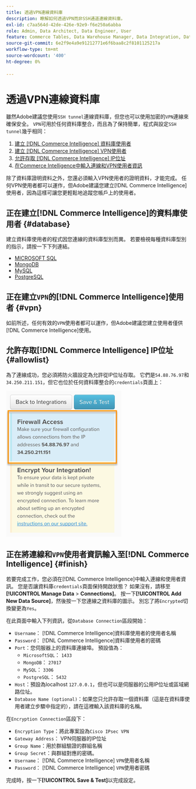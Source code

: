 ```yaml
---
title: 透過VPN連線資料庫
description: 瞭解如何透過VPN而非SSH通道連線資料庫。
exl-id: c7aa564d-42de-426e-92e9-f6e250a6abba
role: Admin, Data Architect, Data Engineer, User
feature: Commerce Tables, Data Warehouse Manager, Data Integration, Data Import/Export
source-git-commit: 6e2f9e4a9e91212771e6f6baa8c2f8101125217a
workflow-type: tm+mt
source-wordcount: '400'
ht-degree: 0%

---
```


# 透過VPN連線資料庫

雖然Adobe建議您使用`SSH tunnel`連線資料庫，但您也可以使用加密的`VPN`連線來確保安全。 `VPN`可用於任何資料庫整合，而且為了保持簡單，程式與設定`SSH tunnel`幾乎相同：

1. [建立 [!DNL Commerce Intelligence] 資料庫使用者](#database)
1. [建立 [!DNL Commerce Intelligence] VPN使用者](#vpn)
1. [允許存取 [!DNL Commerce Intelligence] IP位址](#allowlist)
1. [在Commerce Intelligence中輸入連線和VPN使用者資訊](#finish)

除了資料庫證明資料之外，您還必須輸入VPN使用者的證明資料，才能完成。 任何VPN使用者都可以運作，但Adobe建議您建立[!DNL Commerce Intelligence]使用者，因為這樣可讓您更輕鬆地追蹤您帳戶上的使用者。

## 正在建立[!DNL Commerce Intelligence]的資料庫使用者 {#database}

建立資料庫使用者的程式因您連線的資料庫型別而異。 若要檢視每種資料庫型別的指示，請按一下下列連結。

* [MICROSOFT SQL](../integrations/microsoft-sql-server.md)
* [MongoDB](../integrations/databases-via-a-vpn.md)
* [MySQL](../integrations/mysql-via-a-direct-connection.md)
* [PostgreSQL](../integrations/postgresql.md)

## 正在建立`VPN`的[!DNL Commerce Intelligence]使用者 {#vpn}

如前所述，任何有效的`VPN`使用者都可以運作，但Adobe建議您建立使用者僅供[!DNL Commerce Intelligence]使用。

## 允許存取[!DNL Commerce Intelligence] IP位址 {#allowlist}

為了連線成功，您必須將防火牆設定為允許從IP位址存取。 它們是`54.88.76.97`和`34.250.211.151`，但它也位於任何資料庫整合的`credentials`頁面上：

![MBI_Allow_Access_IPs.png](../../../assets/MBI_allow_access_IPs.png)

## 正在將連線和`VPN`使用者資訊輸入至[!DNL Commerce Intelligence] {#finish}

若要完成工作，您必須在[!DNL Commerce Intelligence]中輸入連線和使用者資訊。 您是否讓資料庫`credentials`頁面保持開啟狀態？ 如果沒有，請移至&#x200B;**[!UICONTROL Manage Data** > **Connections]**。 按一下&#x200B;**[!UICONTROL Add New Data Source]**，然後按一下您連線之資料庫的圖示。 別忘了將`Encrypted`切換變更為`Yes`。

在此頁面中輸入下列資訊，從`Database Connection`區段開始：

* `Username`： [!DNL Commerce Intelligence]資料庫使用者的使用者名稱
* `Password`： [!DNL Commerce Intelligence]資料庫使用者的密碼
* `Port`：您伺服器上的資料庫連線埠。 預設值為：
   * `MicrosoftSQL`： `1433`
   * `MongoDB`： `27017`
   * `MySQL`： `3306`
   * `PostgreSQL`： `5432`
* `Host`：預設為localhost `127.0.0.1`，但也可以是伺服器的公用IP位址或區域網路位址。
* `Database Name (optional)`：如果您只允許存取一個資料庫（這是在資料庫使用者建立步驟中指定的），請在這裡輸入該資料庫的名稱。

在`Encryption Connection`區段下：

* `Encryption Type`：將此專案設為`Cisco IPsec VPN`
* `Gateway Address`： VPN伺服器的IP位址
* `Group Name`：用於群組驗證的群組名稱
* `Group Secret`：與群組對應的密碼。
* `Username`： [!DNL Commerce Intelligence] `VPN`使用者名稱
* `Password`： [!DNL Commerce Intelligence] `VPN`使用者密碼

完成時，按一下&#x200B;**[!UICONTROL Save & Test]**&#x200B;以完成設定。
